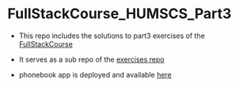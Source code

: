 # FullStackCourse_HUMSCS_Part3

- This repo includes the solutions to part3 exercises of the [FullStackCourse](https://fullstackopen.com/en/#course-contents)
- It serves as a sub repo of the [exercises repo](https://github.com/YouqinS/FullStackCourse_HUMSCS)

- phonebook app is deployed and available [here](https://rocky-basin-09420.herokuapp.com/)
